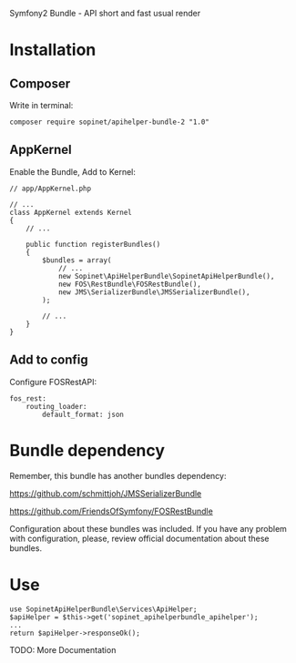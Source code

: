 Symfony2 Bundle - API short and fast usual render


# Installation

## Composer

Write in terminal:
```
composer require sopinet/apihelper-bundle-2 "1.0"
```

## AppKernel

Enable the Bundle, Add to Kernel:
```
// app/AppKernel.php

// ...
class AppKernel extends Kernel
{
    // ...

    public function registerBundles()
    {
        $bundles = array(
            // ...
            new Sopinet\ApiHelperBundle\SopinetApiHelperBundle(),
            new FOS\RestBundle\FOSRestBundle(),
            new JMS\SerializerBundle\JMSSerializerBundle(),
        );

        // ...
    }
}
```

## Add to config

Configure FOSRestAPI:

```
fos_rest:
    routing_loader:
        default_format: json
```

# Bundle dependency

Remember, this bundle has another bundles dependency:

https://github.com/schmittjoh/JMSSerializerBundle

https://github.com/FriendsOfSymfony/FOSRestBundle

Configuration about these bundles was included.
If you have any problem with configuration, please, review official documentation about these bundles.


# Use

```
use SopinetApiHelperBundle\Services\ApiHelper;
$apiHelper = $this->get('sopinet_apihelperbundle_apihelper');
...
return $apiHelper->responseOk();
```

TODO: More Documentation

